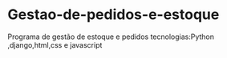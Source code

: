 # Gestao-de-pedidos-e-estoque
Programa de gestão de estoque e pedidos tecnologias:Python ,django,html,css e javascript
